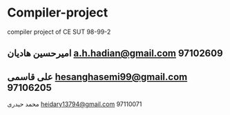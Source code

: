 # Compiler-project
compiler project of CE SUT 98-99-2

امیرحسین هادیان
a.h.hadian@gmail.com
97102609
----------------------
علی قاسمی
hesanghasemi99@gmail.com
97106205
----------------------
محمد حیدری
heidary13794@gmail.com
97110071
